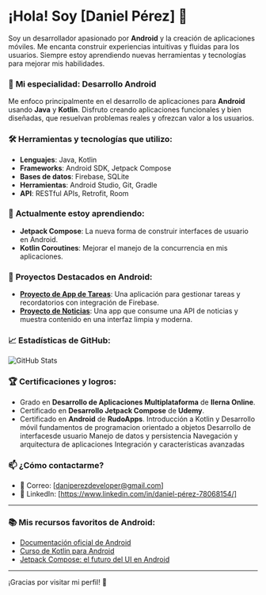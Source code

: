 # ¡Hola! Soy [Daniel Pérez] 👋

Soy un desarrollador apasionado por **Android** y la creación de aplicaciones móviles. Me encanta construir experiencias intuitivas y fluidas para los usuarios. Siempre estoy aprendiendo nuevas herramientas y tecnologías para mejorar mis habilidades.

### 📱 **Mi especialidad: Desarrollo Android**

Me enfoco principalmente en el desarrollo de aplicaciones para **Android** usando **Java** y **Kotlin**. Disfruto creando aplicaciones funcionales y bien diseñadas, que resuelvan problemas reales y ofrezcan valor a los usuarios.

### 🛠️ **Herramientas y tecnologías que utilizo:**

- **Lenguajes**: Java, Kotlin
- **Frameworks**: Android SDK, Jetpack Compose
- **Bases de datos**: Firebase, SQLite
- **Herramientas**: Android Studio, Git, Gradle
- **API**: RESTful APIs, Retrofit, Room

### 🌱 **Actualmente estoy aprendiendo:**
- **Jetpack Compose**: La nueva forma de construir interfaces de usuario en Android.
- **Kotlin Coroutines**: Mejorar el manejo de la concurrencia en mis aplicaciones.

### 🚀 **Proyectos Destacados en Android**:

- [**Proyecto de App de Tareas**](https://github.com/tu_usuario/proyecto-tareas): Una aplicación para gestionar tareas y recordatorios con integración de Firebase.
- [**Proyecto de Noticias**](https://github.com/tu_usuario/proyecto-noticias): Una app que consume una API de noticias y muestra contenido en una interfaz limpia y moderna.

### 📈 **Estadísticas de GitHub**:

![GitHub Stats](https://github-readme-stats.vercel.app/api?username=tu_usuario&show_icons=true&count_private=true&hide_title=true&theme=dark)

### 🏆 **Certificaciones y logros**:
- Grado en **Desarrollo de Aplicaciones Multiplataforma** de **Ilerna Online**.
- Certificado en **Desarrollo Jetpack Compose** de **Udemy**.
- Certificado en **Android** de **RudoApps**.
     Introducción a Kotlin y Desarrollo móvil
     fundamentos de programacion orientado a objetos
     Desarrollo de interfacesde usuario
     Manejo de datos y persistencia
     Navegación y arquitectura de aplicaciones
     Integración y características avanzadas
  


### 📫 **¿Cómo contactarme?**
- 📧 Correo: [daniperezdeveloper@gmail.com]
- 💼 LinkedIn: [https://www.linkedin.com/in/daniel-pérez-78068154/]


---

### 📚 **Mis recursos favoritos de Android**:

- [Documentación oficial de Android](https://developer.android.com)
- [Curso de Kotlin para Android](https://www.udemy.com/course/kotlin-para-android/)
- [Jetpack Compose: el futuro del UI en Android](https://developer.android.com/jetpack/compose)

---

¡Gracias por visitar mi perfil! 🚀
